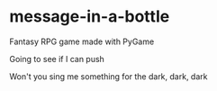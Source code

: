 # message-in-a-bottle
Fantasy RPG game made with PyGame

Going to see if I can push

Won't you sing me something for the dark, dark, dark
